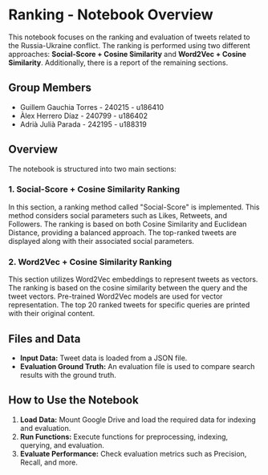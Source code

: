 # Ranking - Notebook Overview

This notebook focuses on the ranking and evaluation of tweets related to the Russia-Ukraine conflict. The ranking is performed using two different approaches: **Social-Score + Cosine Similarity** and **Word2Vec + Cosine Similarity**. Additionally, there is a report of the remaining sections.

## Group Members
- Guillem Gauchia Torres - 240215 - u186410
- Àlex Herrero Díaz - 240799 - u186402
- Adrià Julià Parada - 242195 - u188319

## Overview

The notebook is structured into two main sections:

### 1. Social-Score + Cosine Similarity Ranking

In this section, a ranking method called "Social-Score" is implemented. This method considers social parameters such as Likes, Retweets, and Followers. The ranking is based on both Cosine Similarity and Euclidean Distance, providing a balanced approach. The top-ranked tweets are displayed along with their associated social parameters.

### 2. Word2Vec + Cosine Similarity Ranking

This section utilizes Word2Vec embeddings to represent tweets as vectors. The ranking is based on the cosine similarity between the query and the tweet vectors. Pre-trained Word2Vec models are used for vector representation. The top 20 ranked tweets for specific queries are printed with their original content.

## Files and Data

- **Input Data:** Tweet data is loaded from a JSON file.
- **Evaluation Ground Truth:** An evaluation file is used to compare search results with the ground truth.

## How to Use the Notebook

1. **Load Data:** Mount Google Drive and load the required data for indexing and evaluation.
2. **Run Functions:** Execute functions for preprocessing, indexing, querying, and evaluation.
3. **Evaluate Performance:** Check evaluation metrics such as Precision, Recall, and more.
